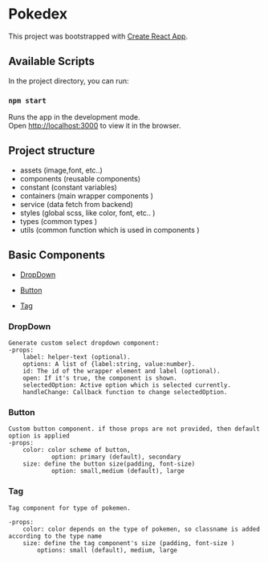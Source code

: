 # Pokedex

This project was bootstrapped with [Create React App](https://github.com/facebook/create-react-app).

## Available Scripts

In the project directory, you can run:

### `npm start`

Runs the app in the development mode.\
Open [http://localhost:3000](http://localhost:3000) to view it in the browser.

## Project structure

-   assets (image,font, etc..)
-   components (reusable components)
-   constant (constant variables)
-   containers (main wrapper components )
-   service (data fetch from backend)
-   styles (global scss, like color, font, etc.. )
-   types (common types )
-   utils (common function which is used in components )

## Basic Components

-   [DropDown](#dropdown)

-   [Button](#button)

-   [Tag](#tag)

### DropDown

    Generate custom select dropdown component:
    -props:
        label: helper-text (optional).
        options: A list of {label:string, value:number}.
        id: The id of the wrapper element and label (optional).
        open: If it's true, the component is shown.
        selectedOption: Active option which is selected currently.
        handleChange: Callback function to change selectedOption.

### Button

    Custom button component. if those props are not provided, then default option is applied
    -props:
        color: color scheme of button,
                option: primary (default), secondary
        size: define the button size(padding, font-size)
                option: small,medium (default), large

### Tag

    Tag component for type of pokemen.

    -props:
        color: color depends on the type of pokemen, so classname is added according to the type name
        size: define the tag component's size (padding, font-size )
            options: small (default), medium, large
